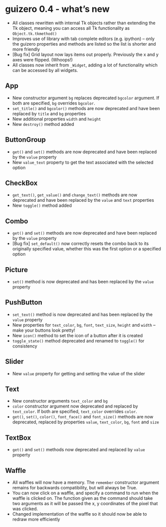 # guizero 0.4 - what’s new

- All classes rewritten with internal Tk objects rather than extending the Tk object, meaning you can access all Tk functionality as `Object.tk.tkmethod()`
- Improves use of library with tab complete editors (e.g. ipython) – only the guizero properties and methods are listed so the list is shorter and more friendly
- [Bug fix] Grid layout now lays items out properly. Previously the x and y axes were flipped. (Whoops!)
- All classes now inherit from `_Widget`, adding a lot of functionality which can be accessed by all widgets.

## App
- New constructor argument `bg` replaces deprecated `bgcolor` argument. If both are specified, `bg` overrides `bgcolor`.
- `set_title()` and `bgcolor()` methods are now deprecated and have been replaced by `title` and `bg` properties
- New additional properties `width` and `height`
- New `destroy()` method added

## ButtonGroup
- `get()` and `set()` methods are now deprecated and have been replaced by the `value` property
- New `value_text` property to get the text associated with the selected option

## CheckBox
- `get_text()`, `get_value()` and `change_text()` methods are now deprecated and have been replaced by the `value` and `text` properties
- New `toggle()` method added

## Combo
- `get()` and `set()` methods are now deprecated and have been replaced by the `value` property
- [Bug fix] `set_default()` now correctly resets the combo back to its originally specified value, whether this was the first option or a specified option

## Picture
- `set()` method is now deprecated and has been replaced by the `value` property

## PushButton
- `set_text()` method is now deprecated and has been replaced by the `value` property
- New properties for `text_color`, `bg`, `font`, `text_size`, `height` and `width` – make your buttons look pretty!
- New `icon()` method to set the icon of a button after it is created
- `toggle_state()` method deprecated and renamed to `toggle()` for consistency

## Slider
- New `value` property for getting and setting the value of the slider

## Text
- New constructor arguments `text_color` and `bg`
- `color` constructor argument now deprecated and replaced by `text_color`. If both are specified, `text_color` overrides `color`.
- `get()`, `set()`, `color()`, `font_face()` and `font_size()` methods are now deprecated, replaced by properties `value`, `text_color`, `bg`, `font` and `size`

## TextBox
- `get()` and `set()` methods now deprecated and replaced by `value` property

## Waffle
- All waffles will now have a memory. The `remember` constructor argument remains for backwards compatibility, but will always be True.
- You can now click on a waffle, and specify a command to run when the waffle is clicked on. The function given as the command should take two arguments as it will be passed the x, y coordinates of the pixel that was clicked.
- Changed implementation of the waffle so it should now be able to redraw more efficiently
